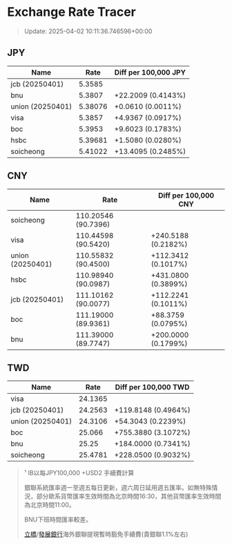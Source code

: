 # Exchange Rate Tracer

> Update: 2025-04-02 10:11:36.746596+00:00

## JPY

| Name             |    Rate | Diff per 100,000 JPY   |
|------------------|---------|------------------------|
| jcb (20250401)   | 5.3585  |                        |
| bnu              | 5.3807  | +22.2009 (0.4143%)     |
| union (20250401) | 5.38076 | +0.0610 (0.0011%)      |
| visa             | 5.3857  | +4.9367 (0.0917%)      |
| boc              | 5.3953  | +9.6023 (0.1783%)      |
| hsbc             | 5.39681 | +1.5080 (0.0280%)      |
| soicheong        | 5.41022 | +13.4095 (0.2485%)     |

## CNY

| Name             | Rate                | Diff per 100,000 CNY   |
|------------------|---------------------|------------------------|
| soicheong        | 110.20546	(90.7396) |                        |
| visa             | 110.44598	(90.5420) | +240.5188 (0.2182%)    |
| union (20250401) | 110.55832	(90.4500) | +112.3412 (0.1017%)    |
| hsbc             | 110.98940	(90.0987) | +431.0800 (0.3899%)    |
| jcb (20250401)   | 111.10162	(90.0077) | +112.2241 (0.1011%)    |
| boc              | 111.19000	(89.9361) | +88.3759 (0.0795%)     |
| bnu              | 111.39000	(89.7747) | +200.0000 (0.1799%)    |

## TWD

| Name             |    Rate | Diff per 100,000 TWD   |
|------------------|---------|------------------------|
| visa             | 24.1365 |                        |
| jcb (20250401)   | 24.2563 | +119.8148 (0.4964%)    |
| union (20250401) | 24.3106 | +54.3043 (0.2239%)     |
| boc              | 25.066  | +755.3880 (3.1072%)    |
| bnu              | 25.25   | +184.0000 (0.7341%)    |
| soicheong        | 25.4781 | +228.0500 (0.9032%)    |


> ¹ IB以每JPY100,000 +USD2 手續費計算
>
> 銀聯系統匯率週一至週五每日更新，週六周日延用週五匯率。如無特殊情況，部分歐系貨幣匯率生效時間為北京時間16:30，其他貨幣匯率生效時間為北京時間11:00。
>
> BNU下班時間匯率較差。
>
> [立橋](https://www.wlbank.com.mo/uploads/ueditor/file/20181211/1544536513900230.pdf)/[發展銀行](https://www.mdb.com.mo/Service_Charges_20230728.pdf)海外銀聯提現暫時豁免手續費(貴銀聯1.1%左右)

